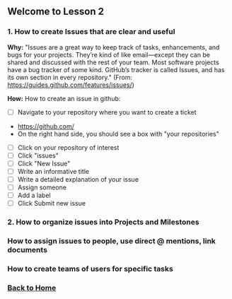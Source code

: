 ## Welcome to Lesson 2

### 1. How to create Issues that are clear and useful
**Why:**
"Issues are a great way to keep track of tasks, enhancements, and bugs for your projects. They’re kind of like email—except they can be shared and discussed with the rest of your team. Most software projects have a bug tracker of some kind. GitHub’s tracker is called Issues, and has its own section in every repository." (From: https://guides.github.com/features/issues/)

**How:**
How to create an issue in github:
- [ ] Navigate to your repository where you want to create a ticket
- https://github.com/
- On the right hand side, you should see a box with "your repositories"
- [ ] Click on your repository of interest
- [ ] Click "issues"
- [ ] Click "New Issue"
- [ ] Write an informative title
- [ ] Write a detailed explanation of your issue
- [ ] Assign someone
- [ ] Add a label
- [ ] Click Submit new issue

### 2. How to organize issues into Projects and Milestones

### How to assign issues to people, use direct @ mentions, link documents

### How to create teams of users for specific tasks

### [Back to Home](../index)

